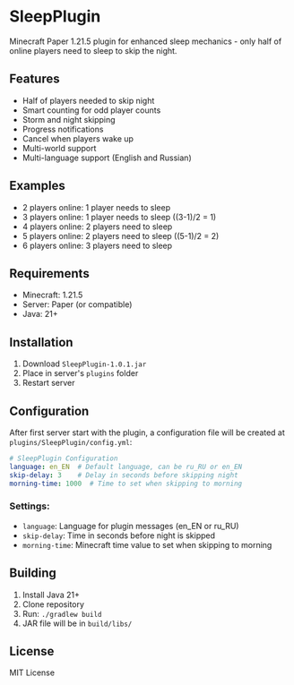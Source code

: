 # SleepPlugin

Minecraft Paper 1.21.5 plugin for enhanced sleep mechanics - only half of online players need to sleep to skip the night.

## Features

- Half of players needed to skip night
- Smart counting for odd player counts
- Storm and night skipping
- Progress notifications
- Cancel when players wake up
- Multi-world support
- Multi-language support (English and Russian)

## Examples

- 2 players online: 1 player needs to sleep
- 3 players online: 1 player needs to sleep ((3-1)/2 = 1)
- 4 players online: 2 players need to sleep
- 5 players online: 2 players need to sleep ((5-1)/2 = 2)
- 6 players online: 3 players need to sleep

## Requirements

- Minecraft: 1.21.5
- Server: Paper (or compatible)
- Java: 21+

## Installation

1. Download `SleepPlugin-1.0.1.jar`
2. Place in server's `plugins` folder
3. Restart server

## Configuration

After first server start with the plugin, a configuration file will be created at `plugins/SleepPlugin/config.yml`:

```yaml
# SleepPlugin Configuration
language: en_EN  # Default language, can be ru_RU or en_EN
skip-delay: 3    # Delay in seconds before skipping night
morning-time: 1000  # Time to set when skipping to morning
```

### Settings:

- `language`: Language for plugin messages (en_EN or ru_RU)
- `skip-delay`: Time in seconds before night is skipped
- `morning-time`: Minecraft time value to set when skipping to morning

## Building

1. Install Java 21+
2. Clone repository
3. Run: `./gradlew build`
4. JAR file will be in `build/libs/`

## License

MIT License